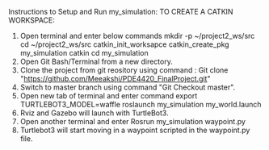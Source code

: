 Instructions to Setup and Run my_simulation:
TO CREATE A CATKIN WORKSPACE:
1. Open terminal and enter below commands
    mkdir -p ~/project2_ws/src
    cd ~/project2_ws/src
    catkin_init_worksapce
    catkin_create_pkg my_simulation catkin
    cd my_simulation
2. Open Git Bash/Terminal from a new directory.
3. Clone the project from git reository using command : Git clone "https://github.com/Meeakshi/PDE4420_FinalProject.git"
4. Switch to master branch using command "Git Checkout master".
5. Open new tab of terminal and enter command 
    export TURTLEBOT3_MODEL=waffle
    roslaunch my_simulation my_world.launch
6. Rviz and Gazebo will launch with TurtleBot3.
7. Open another terminal and enter
    Rosrun my_simulation waypoint.py
8. Turtlebot3 will start moving in a waypoint scripted in the waypoint.py file.



